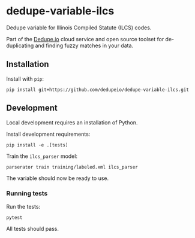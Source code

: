 # dedupe-variable-ilcs

Dedupe variable for Illinois Compiled Statute (ILCS) codes.

Part of the [Dedupe.io](https://dedupe.io/) cloud service and open source toolset for de-duplicating and finding fuzzy matches in your data.

## Installation

Install with `pip`:

```
pip install git+https://github.com/dedupeio/dedupe-variable-ilcs.git
```

## Development

Local development requires an installation of Python.

Install development requirements:

```
pip install -e .[tests]
```

Train the `ilcs_parser` model:

```
parserator train training/labeled.xml ilcs_parser
```

The variable should now be ready to use.

### Running tests

Run the tests:

```
pytest
```

All tests should pass.
